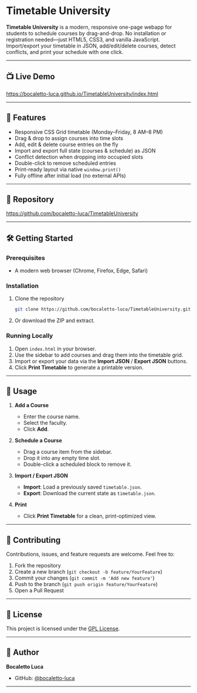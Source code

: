 # Timetable University

**Timetable University** is a modern, responsive one-page webapp for students to schedule courses by drag-and-drop. No installation or registration needed—just HTML5, CSS3, and vanilla JavaScript. Import/export your timetable in JSON, add/edit/delete courses, detect conflicts, and print your schedule with one click.

---

## 📺 Live Demo

https://bocaletto-luca.github.io/TimetableUniversity/index.html

---

## 🚀 Features

- Responsive CSS Grid timetable (Monday–Friday, 8 AM–8 PM)  
- Drag & drop to assign courses into time slots  
- Add, edit & delete course entries on the fly  
- Import and export full state (courses & schedule) as JSON  
- Conflict detection when dropping into occupied slots  
- Double-click to remove scheduled entries  
- Print-ready layout via native `window.print()`  
- Fully offline after initial load (no external APIs)

---

## 📁 Repository

https://github.com/bocaletto-luca/TimetableUniversity

---

## 🛠️ Getting Started

### Prerequisites

- A modern web browser (Chrome, Firefox, Edge, Safari)

### Installation

1. Clone the repository  
   ```bash
   git clone https://github.com/bocaletto-luca/TimetableUniversity.git
   ```
2. Or download the ZIP and extract.

### Running Locally

1. Open `index.html` in your browser.  
2. Use the sidebar to add courses and drag them into the timetable grid.  
3. Import or export your data via the **Import JSON** / **Export JSON** buttons.  
4. Click **Print Timetable** to generate a printable version.

---

## 📝 Usage

1. **Add a Course**  
   - Enter the course name.  
   - Select the faculty.  
   - Click **Add**.  

2. **Schedule a Course**  
   - Drag a course item from the sidebar.  
   - Drop it into any empty time slot.  
   - Double-click a scheduled block to remove it.

3. **Import / Export JSON**  
   - **Import**: Load a previously saved `timetable.json`.  
   - **Export**: Download the current state as `timetable.json`.

4. **Print**  
   - Click **Print Timetable** for a clean, print-optimized view.

---

## 🤝 Contributing

Contributions, issues, and feature requests are welcome. Feel free to:

1. Fork the repository  
2. Create a new branch (`git checkout -b feature/YourFeature`)  
3. Commit your changes (`git commit -m 'Add new feature'`)  
4. Push to the branch (`git push origin feature/YourFeature`)  
5. Open a Pull Request  

---

## 📄 License

This project is licensed under the [GPL License](LICENSE).

---

## 👤 Author

**Bocaletto Luca**  
- GitHub: [@bocaletto-luca](https://github.com/bocaletto-luca)  

---
